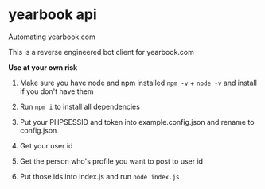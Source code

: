 # yearbook api
 Automating yearbook.com

This is a reverse engineered bot client for yearbook.com

**Use at your own risk**

1. Make sure you have node and npm installed `npm -v` + `node -v` and install if you don't have them

2. Run `npm i` to install all dependencies

3. Put your PHPSESSID and token into example.config.json and rename to config.json

4. Get your user id

5. Get the person who's profile you want to post to user id

6. Put those ids into index.js and run `node index.js`